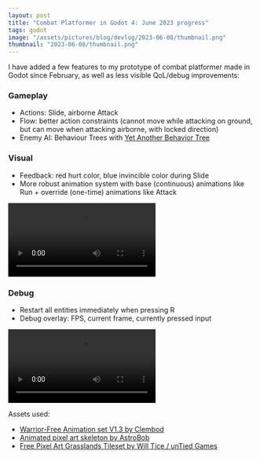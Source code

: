 ```yaml
---
layout: post
title: "Combat Platformer in Godot 4: June 2023 progress"
tags: godot
image: "/assets/pictures/blog/devlog/2023-06-08/thumbnail.png"
thumbnail: "2023-06-08/thumbnail.png"
---
```


I have added a few features to my prototype of combat platformer made in Godot since February, as well as less visible QoL/debug improvements:

### Gameplay

- Actions: Slide, airborne Attack
- Flow: better action constraints (cannot move while attacking on ground, but can move when attacking airborne, with locked direction)
- Enemy AI: Behaviour Trees with [Yet Another Behavior Tree](https://github.com/AdrienQuillet/godot-yet-another-behavior-tree)

### Visual
- Feedback: red hurt color, blue invincible color during Slide
- More robust animation system with base (continuous) animations like Run + override (one-time) animations like Attack

<video controls>
  <source src="/assets/pictures/blog/devlog/2023-06-08/2023-06-08 Godot 4 Platformer Combat progress.webm" type="video/webm">
  Your browser does not support the video tag.
</video>

### Debug
- Restart all entities immediately when pressing R
- Debug overlay: FPS, current frame, currently pressed input

<video controls>
  <source src="/assets/pictures/blog/devlog/2023-06-08/2023-06-08 Godot 4 Platformer Combat - Debug overlay demo.webm" type="video/webm">
  Your browser does not support the video tag.
</video>

Assets used:
- [Warrior-Free Animation set V1.3 by Clembod](https://clembod.itch.io/warrior-free-animation-set)
- [Animated pixel art skeleton by AstroBob](https://astrobob.itch.io/animated-pixel-art-skeleton)
- [Free Pixel Art Grasslands Tileset by Will Tice / unTied Games](https://untiedgames.itch.io/free-grasslands-tileset)
